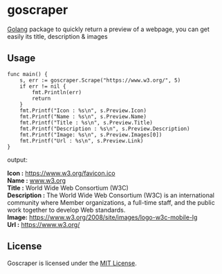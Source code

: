 # goscraper
[Golang](http://golang.org/) package to quickly return a preview of a webpage, you can get easily its title, description & images

## Usage
    func main() {
		s, err := goscraper.Scrape("https://www.w3.org/", 5)
		if err != nil {
			fmt.Println(err)
			return
		}
		fmt.Printf("Icon : %s\n", s.Preview.Icon)
		fmt.Printf("Name : %s\n", s.Preview.Name)
		fmt.Printf("Title : %s\n", s.Preview.Title)
		fmt.Printf("Description : %s\n", s.Preview.Description)
		fmt.Printf("Image: %s\n", s.Preview.Images[0])
		fmt.Printf("Url : %s\n", s.Preview.Link)
	}

output:

**Icon :** https://www.w3.org/favicon.ico  
**Name :** www.w3.org  
**Title :** World Wide Web Consortium (W3C)  
**Description :** The World Wide Web Consortium (W3C) is an international community where Member organizations, a full-time staff, and the public work together to develop Web standards.  
**Image:** https://www.w3.org/2008/site/images/logo-w3c-mobile-lg  
**Url :** https://www.w3.org/


## License

Goscraper is licensed under the [MIT License](./LICENSE).
